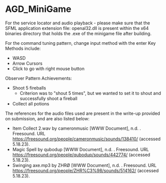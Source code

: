# AGD_MiniGame

For the service locator and audio playback - please make sure that the SFML application extension file: openal32.dll is present within the x64 binaries directory that holds the .exe of the minigame file after building.

For the command tuning pattern, change input method with the enter Key \
Methods include:
- WASD
- Arrow Cursors
- Click to go with right mouse button

Observer Pattern Achievements:
- Shoot 5 fireballs
	- Criterion was to "shout 5 times", but we wanted to set it to shout and successfully shoot a fireball
- Collect all potions

The references for the audio files used are present in the write-up provided on submission, and are also listed below:
- Item Collect 2.wav by cameronmusic [WWW Document], n.d. . Freesound. URL https://freesound.org/people/cameronmusic/sounds/138410/ (accessed 5.18.23).
- Magic Spell by qubodup [WWW Document], n.d. . Freesound. URL https://freesound.org/people/qubodup/sounds/442774/ (accessed 5.18.23).
- Swinging axe.mp3 by ZHRØ [WWW Document], n.d. . Freesound. URL https://freesound.org/people/ZHR%C3%98/sounds/514162/ (accessed 5.18.23).
